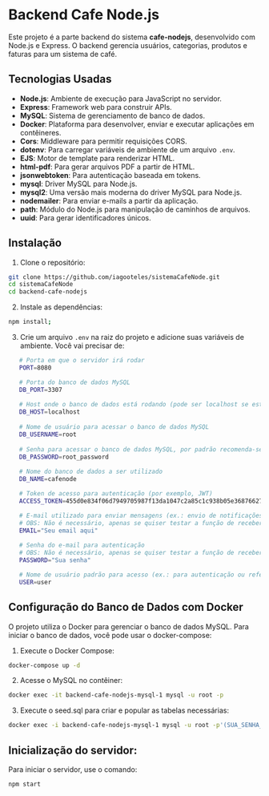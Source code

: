 # Backend Cafe Node.js

Este projeto é a parte backend do sistema **cafe-nodejs**, desenvolvido com Node.js e Express. O backend gerencia usuários, categorias, produtos e faturas para um sistema de café.

## Tecnologias Usadas

- **Node.js**: Ambiente de execução para JavaScript no servidor.
- **Express**: Framework web para construir APIs.
- **MySQL**: Sistema de gerenciamento de banco de dados.
- **Docker**: Plataforma para desenvolver, enviar e executar aplicações em contêineres.
- **Cors**: Middleware para permitir requisições CORS.
- **dotenv**: Para carregar variáveis de ambiente de um arquivo `.env`.
- **EJS**: Motor de template para renderizar HTML.
- **html-pdf**: Para gerar arquivos PDF a partir de HTML.
- **jsonwebtoken**: Para autenticação baseada em tokens.
- **mysql**: Driver MySQL para Node.js.
- **mysql2**: Uma versão mais moderna do driver MySQL para Node.js.
- **nodemailer**: Para enviar e-mails a partir da aplicação.
- **path**: Módulo do Node.js para manipulação de caminhos de arquivos.
- **uuid**: Para gerar identificadores únicos.

## Instalação

1. Clone o repositório:

```bash
git clone https://github.com/iagooteles/sistemaCafeNode.git
cd sistemaCafeNode
cd backend-cafe-nodejs
```

2. Instale as dependências:

```bash
npm install;
```

3. Crie um arquivo `.env` na raiz do projeto e adicione suas variáveis de ambiente. Você vai precisar de:

```bash
   # Porta em que o servidor irá rodar
   PORT=8080

   # Porta do banco de dados MySQL
   DB_PORT=3307
   
   # Host onde o banco de dados está rodando (pode ser localhost se estiver rodando localmente)
   DB_HOST=localhost
   
   # Nome de usuário para acessar o banco de dados MySQL
   DB_USERNAME=root
   
   # Senha para acessar o banco de dados MySQL, por padrão recomenda-se usar 'root_password'
   DB_PASSWORD=root_password
   
   # Nome do banco de dados a ser utilizado
   DB_NAME=cafenode 

   # Token de acesso para autenticação (por exemplo, JWT)
   ACCESS_TOKEN=455d0e834f06d7949705987f13da1047c2a85c1c938b05e36876627434906b54f8f67430f73150c24fcf312890e35c94d2b22ea5dc39faeacc5bc4229b852ebd

   # E-mail utilizado para enviar mensagens (ex.: envio de notificações ou recuperação de senha)
   # OBS: Não é necessário, apenas se quiser testar a função de receber email.
   EMAIL="Seu email aqui"
   
   # Senha do e-mail para autenticação
   # OBS: Não é necessário, apenas se quiser testar a função de receber email.
   PASSWORD="Sua senha"

   # Nome de usuário padrão para acesso (ex.: para autenticação ou referência em processos)
   USER=user
```

## Configuração do Banco de Dados com Docker
O projeto utiliza o Docker para gerenciar o banco de dados MySQL. Para iniciar o banco de dados, você pode usar o docker-compose:

1. Execute o Docker Compose:

```bash
docker-compose up -d
```

2. Acesse o MySQL no contêiner:

```bash
docker exec -it backend-cafe-nodejs-mysql-1 mysql -u root -p
```

3. Execute o seed.sql para criar e popular as tabelas necessárias:
```bash
docker exec -i backend-cafe-nodejs-mysql-1 mysql -u root -p'(SUA_SENHA_DEFINIDA_NO_ARQUIVO_.ENV_AQUI || root_password)' < seed.sql
```

## Inicialização do servidor: 
Para iniciar o servidor, use o comando:

```bash
npm start
```
